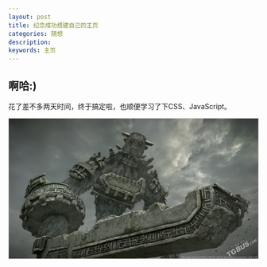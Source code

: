 ```yaml
---
layout: post
title: 纪念成功搭建自己的主页
categories: 随想
description: 
keywords: 主页
---
```


## 啊哈:)

花了差不多两天时间，终于搞定啦，也顺便学习了下CSS、JavaScript。

![](/images/posts/wander_1.jpg)
